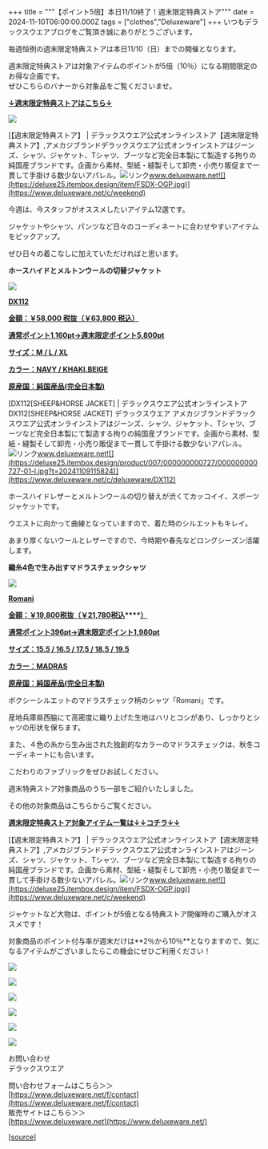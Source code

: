 +++
title = """【ポイント5倍】本日11/10終了！週末限定特典ストア"""
date = 2024-11-10T06:00:00.000Z
tags = ["clothes","Deluxeware"]
+++
いつもデラックスウエアブログをご覧頂き誠にありがとうございます。  
  
毎週恒例の週末限定特典ストアは本日11/10（日）までの開催となります。  
  
週末限定特典ストアは対象アイテムのポイントが5倍（10％）になる期間限定のお得な企画です。  
ぜひこちらのバナーから対象品をご覧くださいませ。

**[↓週末限定特典ストアはこちら↓](https://www.deluxeware.net/c/weekend)**

[![](https://stat.ameba.jp/user_images/20240928/11/deluxeware/6c/d3/j/o1200050015491461589.jpg?caw=800)](https://www.deluxeware.net/c/weekend)

[【週末限定特典ストア】 | デラックスウエア公式オンラインストア【週末限定特典ストア】,アメカジブランドデラックスウエア公式オンラインストアはジーンズ、シャツ、ジャケット、Tシャツ、ブーツなど完全日本製にて製造する拘りの純国産ブランドです。企画から素材、型紙・縫製そして卸売・小売り販促まで一貫して手掛ける数少ないアパレル。![リンク](https://c.stat100.ameba.jp/ameblo/symbols/v3.20.0/svg/gray/editor_link.svg)www.deluxeware.net![](https://deluxe25.itembox.design/item/FSDX-OGP.jpg)](https://www.deluxeware.net/c/weekend)

今週は、今スタッフがオススメしたいアイテム12選です。

ジャケットやシャツ、パンツなど日々のコーディネートに合わせやすいアイテムをピックアップ。

ぜひ日々の着こなしに加えていただければと思います。

**ホースハイドとメルトンウールの切替ジャケット**

[![](https://stat.ameba.jp/user_images/20241109/14/deluxeware/5c/b8/j/o0800080015507916094.jpg)](https://www.deluxeware.net/c/deluxeware/DX112)

**[DX112](https://www.deluxeware.net/c/deluxeware/DX112)**

**[金額：￥58,000 税抜（￥63,800 税込）](https://www.deluxeware.net/c/deluxeware/DX112)**

**[通常ポイント1,160pt→週末限定ポイント5,800pt](https://www.deluxeware.net/c/deluxeware/DX112)**

**[サイズ：M / L / XL](https://www.deluxeware.net/c/deluxeware/DX112)**

**[カラー：NAVY / KHAKI.BEIGE](https://www.deluxeware.net/c/deluxeware/DX112)**

**[原産国：純国産品(完全日本製)](https://www.deluxeware.net/c/deluxeware/DX112)**

[DX112\[SHEEP&HORSE JACKET\] | デラックスウエア公式オンラインストアDX112\[SHEEP&HORSE JACKET\] デラックスウエア アメカジブランドデラックスウエア公式オンラインストアはジーンズ、シャツ、ジャケット、Tシャツ、ブーツなど完全日本製にて製造する拘りの純国産ブランドです。企画から素材、型紙・縫製そして卸売・小売り販促まで一貫して手掛ける数少ないアパレル。![リンク](https://c.stat100.ameba.jp/ameblo/symbols/v3.20.0/svg/gray/editor_link.svg)www.deluxeware.net![](https://deluxe25.itembox.design/product/007/000000000727/000000000727-01-l.jpg?t=20241109115824)](https://www.deluxeware.net/c/deluxeware/DX112)

ホースハイドレザーとメルトンウールの切り替えが渋くてカッコイイ、スポーツジャケットです。

ウエストに向かって曲線となっていますので、着た時のシルエットもキレイ。

あまり厚くないウールとレザーですので、今時期や春先などロングシーズン活躍します。

**織糸4色で生み出すマドラスチェックシャツ**

[![](https://stat.ameba.jp/user_images/20241109/14/deluxeware/6c/76/j/o0800080015507916098.jpg)](https://www.deluxeware.net/c/dalees/Romani)

**[Romani](https://www.deluxeware.net/c/dalees/Romani)**

**[金額：￥19,800税抜（￥21,780税込](https://www.deluxeware.net/c/dalees/Romani)****[）](https://www.deluxeware.net/c/dalees/Romani)**

**[通常ポイント396pt→週末限定ポイント1,980pt](https://www.deluxeware.net/c/dalees/Romani)**

**[サイズ：15.5 / 16.5 / 17.5 / 18.5 / 19.5](https://www.deluxeware.net/c/dalees/Romani)**

**[カラー：MADRAS](https://www.deluxeware.net/c/dalees/Romani)**

**[原産国：純国産品(完全日本製)](https://www.deluxeware.net/c/dalees/Romani)**

ボクシーシルエットのマドラスチェック柄のシャツ「Romani」です。

産地兵庫県西脇にて高密度に織り上げた生地はハリとコシがあり、しっかりとシャツの形状を保ちます。

また、４色の糸から生み出された独創的なカラーのマドラスチェックは、秋冬コーディネートにも合います。

こだわりのファブリックをぜひお試しください。

週末特典ストア対象商品のうち一部をご紹介いたしました。

その他の対象商品はこちらからご覧ください。

**[週末限定特典ストア対象アイテム一覧は↓↓コチラ↓↓](https://www.deluxeware.net/c/weekend)**

[【週末限定特典ストア】 | デラックスウエア公式オンラインストア【週末限定特典ストア】,アメカジブランドデラックスウエア公式オンラインストアはジーンズ、シャツ、ジャケット、Tシャツ、ブーツなど完全日本製にて製造する拘りの純国産ブランドです。企画から素材、型紙・縫製そして卸売・小売り販促まで一貫して手掛ける数少ないアパレル。![リンク](https://c.stat100.ameba.jp/ameblo/symbols/v3.20.0/svg/gray/editor_link.svg)www.deluxeware.net![](https://deluxe25.itembox.design/item/FSDX-OGP.jpg)](https://www.deluxeware.net/c/weekend)

ジャケットなど大物は、ポイントが5倍となる特典ストア開催時のご購入がオススメです！

対象商品のポイント付与率が週末だけは**2％から10％**となりますので、気になるアイテムがございましたらこの機会にぜひご利用ください！

[![](https://stat.ameba.jp/user_images/20241029/15/deluxeware/ac/ef/j/o1200050015503631118.jpg?caw=800)](https://www.deluxeware.net/f/STACKMAN)

[![](https://stat.ameba.jp/user_images/20241029/15/deluxeware/07/cc/j/o1200050015503632904.jpg?caw=800)](https://www.deluxeware.net/c/akita)

[![](https://stat.ameba.jp/user_images/20240614/12/deluxeware/fb/b4/j/o0800026015451324172.jpg?caw=800)](https://www.deluxeware.net/c/2024FWreserveall)

[![](https://stat.ameba.jp/user_images/20240315/15/deluxeware/04/7f/j/o0800026015413271803.jpg?caw=800)](https://www.instagram.com/deluxeware/?hl=ja)

[![](https://stat.ameba.jp/user_images/20220415/12/deluxeware/3b/ce/j/o0800026015103175481.jpg?caw=800)](https://www.deluxeware.net/f/headstore)

[![](https://stat.ameba.jp/user_images/20220415/12/deluxeware/d7/c6/j/o0800026015103175487.jpg?caw=800)](https://www.deluxeware.net/)

お問い合わせ  
デラックスウエア

問い合わせフォームはこちら＞＞  
[https://www.deluxeware.net/f/contact](https://www.deluxeware.net/f/contact)  
販売サイトはこちら＞＞  
[https://www.deluxeware.net](https://www.deluxeware.net/)

[[source]](https://ameblo.jp/deluxeware/entry-12874380164.html)
